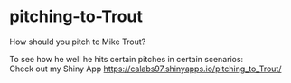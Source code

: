 # pitching-to-Trout
How should you pitch to Mike Trout?  

To see how he well he hits certain pitches in certain scenarios:  
Check out my Shiny App  https://calabs97.shinyapps.io/pitching_to_Trout/
